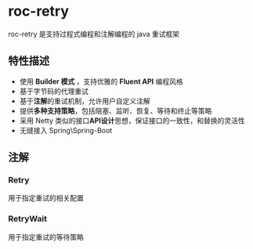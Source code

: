 # roc-retry

roc-retry 是支持过程式编程和注解编程的 java 重试框架



## **特性描述**

* 使用 **Builder 模式** ，支持优雅的 **Fluent API** 编程风格
* 基于字节码的代理重试
* 基于**注解**的重试机制，允许用户自定义注解
* 提供**多种支持策略**，包括阻塞、监听、恢复、等待和终止等策略
* 采用 Netty 类似的接口**API设计**思想，保证接口的一致性，和替换的灵活性
* 无缝接入 Spring\Spring-Boot



## 注解

### Retry

用于指定重试的相关配置

### RetryWait

用于指定重试的等待策略